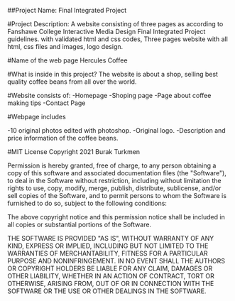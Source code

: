 ##Project Name:
Final Integrated Project

#Project Description:
A website consisting of three pages as according to Fanshawe College Interactive Media Design Final Integrated Project guidelines.
  with validated html and css codes, Three pages website with all html, css files and images, logo design.

#Name of the web page
Hercules Coffee

#What is inside in this project?
The website is about a shop, selling best quality coffee beans from all over the world.

#Website consists of:
-Homepage
-Shoping page
-Page about coffee making tips
-Contact Page

#Webpage includes

-10 original photos edited with photoshop.
-Original logo.
-Description and price information of the coffee beans.


#MIT License
Copyright 2021 Burak Turkmen

Permission is hereby granted, free of charge, to any person obtaining a copy of this software and associated documentation files (the "Software"), to deal in the Software without restriction, including without limitation the rights to use, copy, modify, merge, publish, distribute, sublicense, and/or sell copies of the Software, and to permit persons to whom the Software is furnished to do so, subject to the following conditions:

The above copyright notice and this permission notice shall be included in all copies or substantial portions of the Software.

THE SOFTWARE IS PROVIDED "AS IS", WITHOUT WARRANTY OF ANY KIND, EXPRESS OR IMPLIED, INCLUDING BUT NOT LIMITED TO THE WARRANTIES OF MERCHANTABILITY, FITNESS FOR A PARTICULAR PURPOSE AND NONINFRINGEMENT. IN NO EVENT SHALL THE AUTHORS OR COPYRIGHT HOLDERS BE LIABLE FOR ANY CLAIM, DAMAGES OR OTHER LIABILITY, WHETHER IN AN ACTION OF CONTRACT, TORT OR OTHERWISE, ARISING FROM, OUT OF OR IN CONNECTION WITH THE SOFTWARE OR THE USE OR OTHER DEALINGS IN THE SOFTWARE.